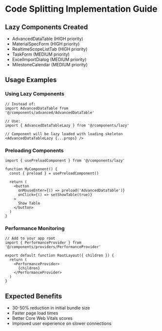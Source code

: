# Code Splitting Implementation Guide

## Lazy Components Created
- AdvancedDataTable (HIGH priority)
- MaterialSpecForm (HIGH priority)
- RealtimeScopeListTab (HIGH priority)
- TaskForm (MEDIUM priority)
- ExcelImportDialog (MEDIUM priority)
- MilestoneCalendar (MEDIUM priority)

## Usage Examples

### Using Lazy Components
```tsx
// Instead of:
import AdvancedDataTable from '@/components/advanced/AdvancedDataTable'

// Use:
import { AdvancedDataTableLazy } from '@/components/lazy'

// Component will be lazy loaded with loading skeleton
<AdvancedDataTableLazy {...props} />
```

### Preloading Components
```tsx
import { usePreloadComponent } from '@/components/lazy'

function MyComponent() {
  const { preload } = usePreloadComponent()
  
  return (
    <button 
      onMouseEnter={() => preload('AdvancedDataTable')}
      onClick={() => setShowTable(true)}
    >
      Show Table
    </button>
  )
}
```

### Performance Monitoring
```tsx
// Add to your app root
import { PerformanceProvider } from '@/components/providers/PerformanceProvider'

export default function RootLayout({ children }) {
  return (
    <PerformanceProvider>
      {children}
    </PerformanceProvider>
  )
}
```

## Expected Benefits
- 30-50% reduction in initial bundle size
- Faster page load times
- Better Core Web Vitals scores
- Improved user experience on slower connections
